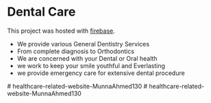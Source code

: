 # Dental Care

This project was hosted with [firebase](https://dental-care-65bd8.web.app).


* We provide various General Dentistry Services
* From complete diagnosis to Orthodontics
* We are concerned with your Dental or Oral health
* we work to keep your smile youthful and Everlasting
* we provide emergency care for extensive dental procedure

#   h e a l t h c a r e - r e l a t e d - w e b s i t e - M u n n a A h m e d 1 3 0 
 
 #   h e a l t h c a r e - r e l a t e d - w e b s i t e - M u n n a A h m e d 1 3 0 
 
 
